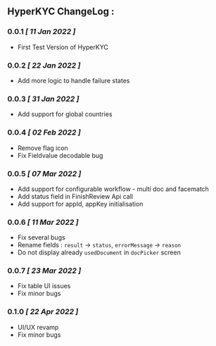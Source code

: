 ## HyperKYC ChangeLog :

### 0.0.1 *[ 11 Jan 2022 ]*
- First Test Version of HyperKYC

### 0.0.2 *[ 22 Jan 2022 ]*
- Add more logic to handle failure states

### 0.0.3 *[ 31 Jan 2022 ]*
- Add support for global countries

### 0.0.4 *[ 02 Feb 2022 ]*
- Remove flag icon
- Fix Fieldvalue decodable bug

### 0.0.5 *[ 07 Mar 2022 ]*
- Add support for configurable workflow - multi doc and facematch
- Add status field in FinishReview Api call
- Add support for appId, appKey initialisation

### 0.0.6 *[ 11 Mar 2022 ]*
- Fix several bugs
- Rename fields : `result` -> `status`, `errorMessage` -> `reason`
- Do not display already `usedDocument` in `docPicker` screen

### 0.0.7 *[ 23 Mar 2022 ]*
- Fix table UI issues
- Fix minor bugs

### 0.1.0 *[ 22 Apr 2022 ]*
- UI/UX revamp
- Fix minor bugs
